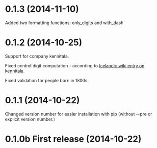 # 0.1.3 (2014-11-10)

Added two formatting functions: only_digits and with_dash

# 0.1.2 (2014-10-25)

Support for company kennitala.

Fixed control digit computation - according to [Icelandic wiki entry on kennitala](https://is.wikipedia.org/wiki/Kennitala).

Fixed validation for people born in 1800s

# 0.1.1 (2014-10-22)

Changed version number for easier installation with pip (without --pre or explicit version number.)

# 0.1.0b First release (2014-10-22)
